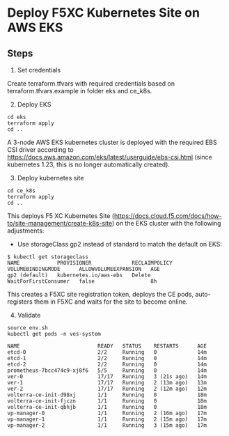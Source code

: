 # Deploy F5XC Kubernetes Site on AWS EKS

## Steps

1. Set credentials

Create terraform.tfvars with required credentials based on terraform.tfvars.example
in folder eks and ce_k8s.

2. Deploy EKS

```
cd eks
terraform apply
cd ..
```

A 3-node AWS EKS kubernetes cluster is deployed with the required EBS CSI driver according to 
https://docs.aws.amazon.com/eks/latest/userguide/ebs-csi.html (since kubernetes 1.23, this is no
longer automatically created).

3. Deploy kubernetes site

```
cd ce_k8s
terraform apply
cd ..
```

This deploys F5 XC Kubernetes Site (https://docs.cloud.f5.com/docs/how-to/site-management/create-k8s-site)
on the EKS cluster with the following adjustments:

- Use storageClass gp2 instead of standard to match the default on EKS:

```
$ kubectl get storageclass
NAME            PROVISIONER             RECLAIMPOLICY   VOLUMEBINDINGMODE      ALLOWVOLUMEEXPANSION   AGE
gp2 (default)   kubernetes.io/aws-ebs   Delete          WaitForFirstConsumer   false                  8h
```

This creates a F5XC site registration token, deploys the CE pods, auto-registers them in F5XC and 
waits for the site to become online.

4. Validate

```
source env.sh
kubectl get pods -n ves-system

NAME                         READY   STATUS    RESTARTS      AGE
etcd-0                       2/2     Running   0             14m
etcd-1                       2/2     Running   0             14m
etcd-2                       2/2     Running   0             14m
prometheus-7bcc474c9-xj8f6   5/5     Running   0             14m
ver-0                        17/17   Running   3 (21s ago)   14m
ver-1                        17/17   Running   2 (13m ago)   13m
ver-2                        17/17   Running   2 (12m ago)   12m
volterra-ce-init-d98xj       1/1     Running   0             18m
volterra-ce-init-fjczn       1/1     Running   0             18m
volterra-ce-init-qbhjb       1/1     Running   0             18m
vp-manager-0                 1/1     Running   2 (16m ago)   17m
vp-manager-1                 1/1     Running   2 (15m ago)   17m
vp-manager-2                 1/1     Running   3 (15m ago)   17m
```


